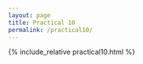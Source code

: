 ```yaml
---
layout: page
title: Practical 10
permalink: /practical10/
---
```


{% include_relative practical10.html %}
